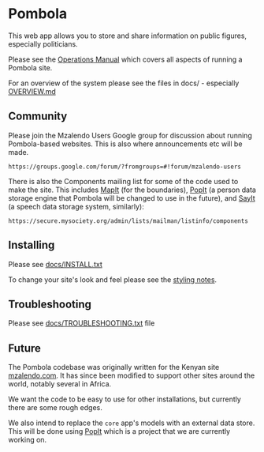 # Pombola

This web app allows you to store and share information on public figures,
especially politicians.

Please see the [Operations Manual](http://goo.gl/uaXup) which covers all aspects of running a Pombola site.

For an overview of the system please see the files in docs/ - especially
[OVERVIEW.md](https://github.com/mysociety/pombola/blob/master/docs/OVERVIEW.md)


## Community

Please join the Mzalendo Users Google group for discussion about running Pombola-based websites. This is also where announcements etc will be made.

    https://groups.google.com/forum/?fromgroups=#!forum/mzalendo-users

There is also the Components mailing list for some of the code used to make the
site. This includes [MapIt](https://github.com/mysociety/mapit) (for the
boundaries), [PopIt](https://github.com/mysociety/popit) (a person data storage
engine that Pombola will be changed to use in the future), and
[SayIt](https://github.com/mysociety/sayit) (a speech data storage system,
similarly):

    https://secure.mysociety.org/admin/lists/mailman/listinfo/components


## Installing

Please see [docs/INSTALL.txt](https://github.com/mysociety/pombola/blob/master/docs/INSTALL.txt)

To change your site's look and feel please see the [styling notes](https://github.com/mysociety/pombola/blob/master/docs/STYLING_NOTES.md).


## Troubleshooting

Please see [docs/TROUBLESHOOTING.txt](https://github.com/mysociety/pombola/blob/master/docs/TROUBLESHOOTING.txt) file

## Future

The Pombola codebase was originally written for the Kenyan site
[mzalendo.com](http://info.mzalendo.com). It has since been modified to support
other sites around the world, notably several in Africa.

We want the code to be easy to use for other installations, but currently there are some rough edges.

We also intend to replace the `core` app's models with an external data store. This will be done using [PopIt](https://github.com/mysociety/popit) which is a project that we are currently working on.
